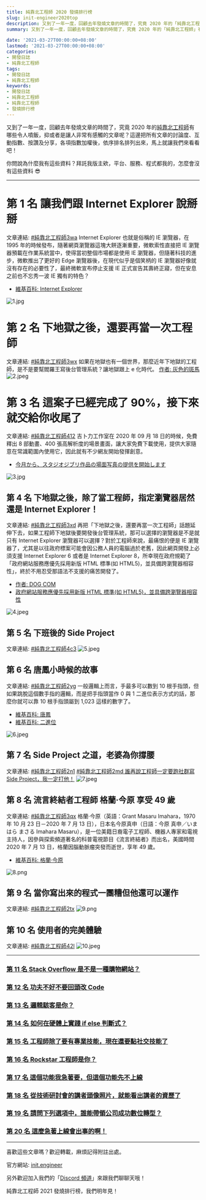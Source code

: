 ```yaml
---
title: 純靠北工程師 2020 發燒排行榜
slug: init-engineer2020top
description: 又到了一年一度，回顧去年發燒文章的時間了，究竟 2020 年的「純靠北工程師」有哪些令人噴飯，抑或者是讓人非常有感觸的文章呢？
summary: 又到了一年一度，回顧去年發燒文章的時間了，究竟 2020 年的「純靠北工程師」有哪些令人噴飯，抑或者是讓人非常有感觸的文章呢？

date: '2021-03-27T00:00:00+08:00'
lastmod: '2021-03-27T00:00:00+08:00'
categories:
- 開發日誌
- 純靠北工程師
tags:
- 開發日誌
- 純靠北工程師
keywords:
- 開發日誌
- 純靠北工程師
- 純靠北工程師
- 發燒排行榜
---
```


又到了一年一度，回顧去年發燒文章的時間了，究竟 2020 年的[純靠北工程師](https://init.engineer)有哪些令人噴飯，抑或者是讓人非常有感觸的文章呢？這邊把所有文章的討論度、互動指數、按讚及分享，各項指數加權後，依序排名排列出來，馬上就讓我們來看看吧！

你問說為什麼我有這些資料？拜託我版主欸，平台、服務、程式都我的，怎麼會沒有這些資料 😎

---

# 第 1 名 讓我們跟 Internet Explorer 說掰掰
文章連結: [#純靠北工程師3wa](https://init.engineer/cards/show/5050)
Internet Explorer 也就是俗稱的 IE 瀏覽器，在 1995 年的時候發布，隨著網頁瀏覽器這塊大餅逐漸重要，微軟索性直接把 IE 瀏覽器預載在作業系統當中，使得當初整個市場都是使用 IE 瀏覽器，但隨著科技的進步，微軟推出了更好的 Edge 瀏覽器後，在現代似乎是個笑柄的 IE 瀏覽器好像就沒有存在的必要性了，最終微軟宣布停止支援 IE 正式宣告其壽終正寢，但在安息之前也不忘秀一波 IE 獨有的特色？

- [維基百科: Internet Explorer](https://zh.wikipedia.org/zh-tw/Internet_Explorer)

![1.jpg](1.jpg)

# 第 2 名 下地獄之後，還要再當一次工程師
文章連結: [#純靠北工程師3wx](https://init.engineer/cards/show/5073)
如果在地獄也有一個世界，那麼近年下地獄的工程師，是不是要幫閻羅王寫後台管理系統？讓地獄跟上 e 化時代。
[作者: 灰色的斑馬](https://www.facebook.com/grayzerba)
![2.jpeg](2.jpeg)

# 第 3 名 這案子已經完成了 90%，接下來就交給你收尾了
文章連結: [#純靠北工程師412](https://init.engineer/cards/show/5222)
吉卜力工作室在 2020 年 09 月 18 日的時候，免費釋出 8 部動畫、400 張高解析度的場景畫面，讓大家免費下載使用，提供大家隨意在常識範圍內使用它，因此就有不少網友開始發揮創意。

- [今月から、スタジオジブリ作品の場面写真の提供を開始します](https://www.ghibli.jp/info/013344)

![3.jpg](3.jpg)

## 第 4 名 下地獄之後，除了當工程師，指定瀏覽器居然還是 Internet Explorer！
文章連結: [#純靠北工程師3xd](https://init.engineer/cards/show/5089)
再把「下地獄之後，還要再當一次工程師」話題延伸下去，如果工程師下地獄後要開發後台管理系統，那可以選擇的瀏覽器是不是就只有 Internet Explorer 瀏覽器可以選擇？對於工程師來說，最痛恨的便是 IE 瀏覽器了，尤其是以往政府標案可能會因公務人員的電腦過於老舊，因此網頁開發上必須支援 Internet Explorer 6 或者是 Internet Explorer 8，所幸現在政府規範了「政府網站服務應優先採用新版 HTML 標準(如 HTML5)，並具備跨瀏覽器相容性」，終於不用忍受那語法不支援的痛苦開發了。

- [作者: DOG COM](https://www.facebook.com/itdogcom)
- [政府網站服務應優先採用新版 HTML 標準(如 HTML5)，並具備跨瀏覽器相容性](https://www.webguide.nat.gov.tw/News_Content.aspx?n=6&sms=8456&s=3046)

![4.jpeg](4.jpeg)

## 第 5 名 下班後的 Side Project
文章連結: [#純靠北工程師4c3](https://init.engineer/cards/show/5619)
![5.jpeg](5.jpeg)

## 第 6 名 唐鳳小時候的故事
文章連結: [#純靠北工程師2yg](https://init.engineer/cards/show/3832)
一般邏輯上而言，手最多可以數到 10 根手指頭，但如果跳脫這個數手指的邏輯，而是把手指頭當作 0 與 1 二進位表示方式的話，那麼你就可以靠 10 根手指頭屬到 1,023 這樣的數字了。

- [維基百科: 唐鳳](https://zh.wikipedia.org/zh-tw/%E5%94%90%E9%B3%B3)
- [維基百科: 二進位](https://zh.wikipedia.org/wiki/%E4%BA%8C%E8%BF%9B%E5%88%B6)

![6.jpeg](6.jpeg)

## 第 7 名 Side Project 之道，老婆為你撐腰
文章連結: [#純靠北工程師2n1](https://init.engineer/cards/show/3421)
[#純靠北工程師2md 誰再說工程師一定要跑社群寫 Side Project，我一定打他！](https://init.engineer/cards/show/3397)
![7.jpeg](7.jpeg)

## 第 8 名 流言終結者工程師 格蘭·今原 享受 49 歲
文章連結: [#純靠北工程師3qx](https://init.engineer/cards/show/4857)
格蘭·今原（英語：Grant Masaru Imahara，1970 年 10 月 23 日－2020 年 7 月 13 日），日本名今原真申（日語：今原 真申／いまはら まさる Imahara Masaru），是一位美籍日裔電子工程師、機器人專家和電視主持人，因參與探索頻道著名的科普電視節目《流言終結者》而出名，美國時間 2020 年 7 月 13 日，格蘭因腦動脈瘤突發而逝世，享年 49 歲。

- [維基百科: 格蘭·今原](https://zh.wikipedia.org/wiki/%E6%A0%BC%E8%98%AD%C2%B7%E4%BB%8A%E5%8E%9F)

![8.png](8.png)

## 第 9 名 當你寫出來的程式一團糟但他還可以運作
文章連結: [#純靠北工程師2tx](https://init.engineer/cards/show/3669)
![9.png](9.png)

## 第 10 名 使用者的完美體驗
文章連結: [#純靠北工程師42l](https://init.engineer/cards/show/5277)
![10.jpeg](10.jpeg)

---

### [第 11 名 Stack Overflow 是不是一種購物網站？](https://init.engineer/cards/show/5567)
### [第 12 名 功夫不好不要回頭改 Code](https://init.engineer/cards/show/4060)
### [第 13 名 邏輯駭客是你？](https://init.engineer/cards/show/3852)
### [第 14 名 如何在硬體上實踐 if else 判斷式？](https://init.engineer/cards/show/4058)
### [第 15 名 工程師除了要有專業技能，現在還要點社交技能了](https://init.engineer/cards/show/5069)
### [第 16 名 Rockstar 工程師是你？](https://init.engineer/cards/show/3689)
### [第 17 名 這個功能我急著要，但這個功能先不上線](https://init.engineer/cards/show/5211)
### [第 18 名 從技術研討會的講者頭像照片，就能看出講者的資歷了](https://init.engineer/cards/show/5311)
### [第 19 名 請問下列選項中，誰能帶領公司成功數位轉型？](https://init.engineer/cards/show/5015)
### [第 20 名 這麼急著上線會出事的啊！](https://init.engineer/cards/show/5659)

---

喜歡這些文章嗎？歡迎轉載，麻煩記得附註出處。

官方網站: [init.engineer](https://init.engineer)

另外歡迎加入我們的「[Discord 頻道](https://discord.com/invite/pRuFQPC)」來跟我們聊聊天哦！

純靠北工程師 2021 發燒排行榜，我們明年見！
